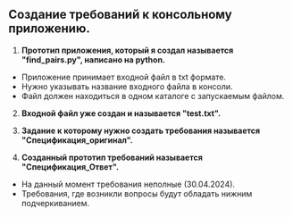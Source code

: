 ## Создание требований к консольному приложению.

1) **Прототип приложения, который я создал называется "find_pairs.py", написано на python.**
  - Приложение принимает входной файл в txt формате.
  - Нужно указывать название входного файла в консоли.
  - Файл должен находиться в одном каталоге с запускаемым файлом.

2) **Входной файл уже создан и называется "test.txt".**
  
3) **Задание к которому нужно создать требования называется "Спецификация_оригинал".**
   
4) **Созданный прототип требований называется "Спецификация_Ответ".**
  - На данный момент требования неполные (30.04.2024).
  - Требования, где возникли вопросы будут обладать нижним подчеркиванием.
